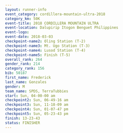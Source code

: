 ```yaml
---
layout: runner-info 
event_category: cordillera-mountain-ultra-2018 
category_km: 50K 
event-title: 2018 CORDILLERA MOUNTAIN ULTRA 
event-location: Dalupirip Itogon Benguet Philippines 
event-logo: 
event-date: 2018-03-03 
checkpoint-name2: Oling Station (T-2) 
checkpoint-name3: Mt. Ugo Station (T-3) 
checkpoint-name4: Lusod Station (T-4) 
checkpoint-name5: Finish (T-5) 
overall_rank: 264
gender_rank: 214
category_rank: 156
bib: 50187
first_name: Frederick
last_name: Gonzales
gender: M
team_name: SPDS, TerraTubbies
start: Sun, 04-00-00 am
checkpoint2: Sun, 06-49-16 am
checkpoint3: Sun, 11-18-09 am
checkpoint4: Sun, 01-07-47 pm
checkpoint5: Sun, 05-23-43 pm
finish: 13-23-43
status: FINISHER
---
```

